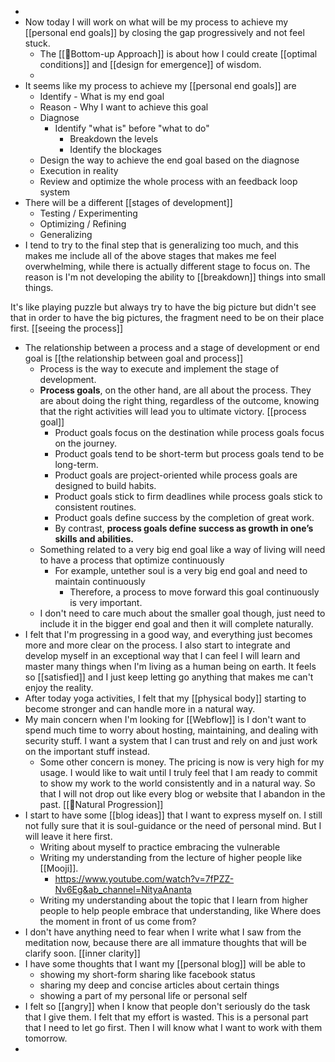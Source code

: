 - 
- Now today I will work on what will be my process to achieve my [[personal end goals]] by closing the gap progressively and not feel stuck.
    - The [[🌲Bottom-up Approach]] is about how I could create [[optimal conditions]] and [[design for emergence]] of wisdom. 
    - 
- It seems like my process to achieve my [[personal end goals]] are
    - Identify - What is my end goal
    - Reason - Why I want to achieve this goal
    - Diagnose 
        - Identify "what is" before "what to do"
            - Breakdown the levels
            - Identify the blockages
    - Design the way to achieve the end goal based on the diagnose
    - Execution in reality
    - Review and optimize the whole process with an feedback loop system 
- There will be a different [[stages of development]]
    - Testing / Experimenting
    - Optimizing / Refining
    - Generalizing
- I tend to try to the final step that is generalizing too much, and this makes me include all of the above stages that makes me feel overwhelming, while there is actually different stage to focus on. The reason is I'm not developing the ability to [[breakdown]] things into small things. 

It's like playing puzzle but always try to have the big picture but didn't see that in order to have the big pictures, the fragment need to be on their place first. [[seeing the process]]
- The relationship between a process and a stage of development or end goal is [[the relationship between goal and process]]
    - Process is the way to execute and implement the stage of development.
    - **Process goals**, on the other hand, are all about the process. They are about doing the right thing, regardless of the outcome, knowing that the right activities will lead you to ultimate victory. [[process goal]]
        - Product goals focus on the destination while process goals focus on the journey.
        - Product goals tend to be short-term but process goals tend to be long-term.
        - Product goals are project-oriented while process goals are designed to build habits.
        - Product goals stick to firm deadlines while process goals stick to consistent routines.
        - Product goals define success by the completion of great work.
        - By contrast, **process goals define success as growth in one’s skills and abilities.**
    - Something related to a very big end goal like a way of living will need to have a process that optimize continuously
        - For example, untether soul is a very big end goal and need to maintain continuously
            - Therefore, a process to move forward this goal continuously is very important.
    - I don't need to care much about the smaller goal though, just need to include it in the bigger end goal and then it will complete naturally.
- I felt that I'm progressing in a good way, and everything just becomes more and more clear on the process. I also start to integrate and develop myself in an exceptional way that I can feel I will learn and master many things when I'm living as a human being on earth. It feels so [[satisfied]] and I just keep letting go anything that makes me can't enjoy the reality.
-  After today yoga activities, I felt that my [[physical body]] starting to become stronger and can handle more in a natural way.
- My main concern when I'm looking for [[Webflow]] is I don't want to spend much time to worry about hosting, maintaining, and dealing with security stuff. I want a system that I can trust and rely on and just work on the important stuff instead. 
    - Some other concern is money. The pricing is now is very high for my usage. I would like to wait until I truly feel that I am ready to commit to show my work to the world consistently and in a natural way. So that I will not drop out like every blog or website that I abandon in the past. [[🌱Natural Progression]]
- I start to have some [[blog ideas]] that I want to express myself on. I still not fully sure that it is soul-guidance or the need of personal mind. But I will leave it here first.
    - Writing about myself to practice embracing the vulnerable
    - Writing my understanding from the lecture of higher people like [[Mooji]].
        - https://www.youtube.com/watch?v=7fPZZ-Nv6Eg&ab_channel=NityaAnanta
    - Writing my understanding about the topic that I learn from higher people to help people embrace that understanding, like Where does the moment in front of us come from?
- I don't have anything need to fear when I write what I saw from the meditation now, because there are all immature thoughts that will be clarify soon. [[inner clarity]]
- I have some thoughts that I want my [[personal blog]] will be able to
    - showing my short-form sharing like facebook status
    - sharing my deep and concise articles about certain things
    - showing a part of my personal life or personal self
- I felt so [[angry]] when I know that people don't seriously do the task that I give them. I felt that my effort is wasted. This is a personal part that I need to let go first. Then I will know what I want to work with them tomorrow.
-  
